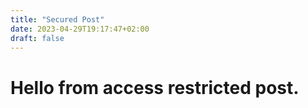 ```yaml
---
title: "Secured Post"
date: 2023-04-29T19:17:47+02:00
draft: false
---
```


# Hello from access restricted post.